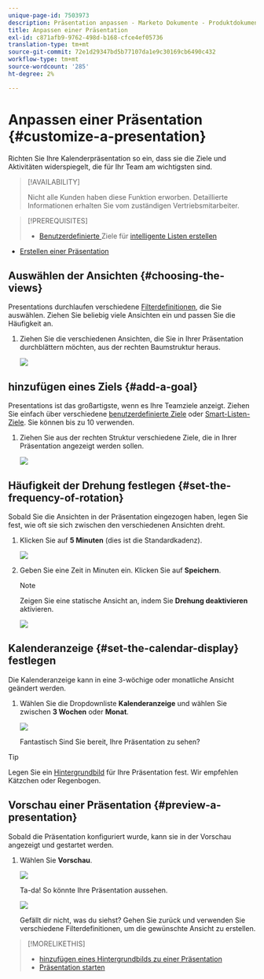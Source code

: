 ```yaml
---
unique-page-id: 7503973
description: Präsentation anpassen - Marketo Dokumente - Produktdokumentation
title: Anpassen einer Präsentation
exl-id: c871afb9-9762-498d-b168-cfce4ef05736
translation-type: tm+mt
source-git-commit: 72e1d29347bd5b77107da1e9c30169cb6490c432
workflow-type: tm+mt
source-wordcount: '285'
ht-degree: 2%

---
```


# Anpassen einer Präsentation {#customize-a-presentation}

Richten Sie Ihre Kalenderpräsentation so ein, dass sie die Ziele und Aktivitäten widerspiegelt, die für Ihr Team am wichtigsten sind.

>[!AVAILABILITY]
>
>
>Nicht alle Kunden haben diese Funktion erworben. Detaillierte Informationen erhalten Sie vom zuständigen Vertriebsmitarbeiter.

>[!PREREQUISITES]
>
>* [Benutzerdefinierte ](/help/marketo/product-docs/core-marketo-concepts/marketing-calendar/calendar-hd/create-a-custom-goal.md) Ziele für  [intelligente Listen erstellen](/help/marketo/product-docs/core-marketo-concepts/marketing-calendar/calendar-hd/create-a-smart-list-goal.md)
   >
   >
* [Erstellen einer Präsentation](/help/marketo/product-docs/core-marketo-concepts/marketing-calendar/calendar-hd/create-a-presentation.md)


## Auswählen der Ansichten {#choosing-the-views}

Presentations durchlaufen verschiedene [Filterdefinitionen](/help/marketo/product-docs/core-marketo-concepts/marketing-calendar/working-with-the-calendar/filtering-the-marketing-calendar.md), die Sie auswählen. Ziehen Sie beliebig viele Ansichten ein und passen Sie die Häufigkeit an.

1. Ziehen Sie die verschiedenen Ansichten, die Sie in Ihrer Präsentation durchblättern möchten, aus der rechten Baumstruktur heraus.

   ![](assets/image2015-3-18-13-3a6-3a10.png)

## hinzufügen eines Ziels {#add-a-goal}

Presentations ist das großartigste, wenn es Ihre Teamziele anzeigt. Ziehen Sie einfach über verschiedene [benutzerdefinierte Ziele](/help/marketo/product-docs/core-marketo-concepts/marketing-calendar/calendar-hd/create-a-custom-goal.md) oder [Smart-Listen-Ziele](/help/marketo/product-docs/core-marketo-concepts/marketing-calendar/calendar-hd/create-a-smart-list-goal.md). Sie können bis zu 10 verwenden.

1. Ziehen Sie aus der rechten Struktur verschiedene Ziele, die in Ihrer Präsentation angezeigt werden sollen.

   ![](assets/image2015-3-24-14-3a23-3a26.png)

## Häufigkeit der Drehung festlegen {#set-the-frequency-of-rotation}

Sobald Sie die Ansichten in der Präsentation eingezogen haben, legen Sie fest, wie oft sie sich zwischen den verschiedenen Ansichten dreht.

1. Klicken Sie auf **5 Minuten** (dies ist die Standardkadenz).

   ![](assets/image2015-3-18-13-3a17-3a29.png)

1. Geben Sie eine Zeit in Minuten ein. Klicken Sie auf **Speichern**.

   >[!NOTE]
   >
   >Zeigen Sie eine statische Ansicht an, indem Sie **Drehung deaktivieren** aktivieren.

   ![](assets/image2015-3-18-13-3a22-3a18.png)

## Kalenderanzeige {#set-the-calendar-display} festlegen

Die Kalenderanzeige kann in eine 3-wöchige oder monatliche Ansicht geändert werden.

1. Wählen Sie die Dropdownliste **Kalenderanzeige** und wählen Sie zwischen **3 Wochen** oder **Monat**.

   ![](assets/image2015-3-18-13-3a27-3a37.png)

   Fantastisch Sind Sie bereit, Ihre Präsentation zu sehen?

>[!TIP]
>
>Legen Sie ein [Hintergrundbild](/help/marketo/product-docs/core-marketo-concepts/marketing-calendar/calendar-hd/add-a-background-image-to-a-presentation.md) für Ihre Präsentation fest. Wir empfehlen Kätzchen oder Regenbogen.

## Vorschau einer Präsentation {#preview-a-presentation}

Sobald die Präsentation konfiguriert wurde, kann sie in der Vorschau angezeigt und gestartet werden.

1. Wählen Sie **Vorschau**.

   ![](assets/image2015-3-18-13-3a37-3a55.png)

   Ta-da! So könnte Ihre Präsentation aussehen.

   ![](assets/image2015-3-24-14-3a29-3a29.png)

   Gefällt dir nicht, was du siehst? Gehen Sie zurück und verwenden Sie verschiedene Filterdefinitionen, um die gewünschte Ansicht zu erstellen.

>[!MORELIKETHIS]
>
>* [hinzufügen eines Hintergrundbilds zu einer Präsentation](/help/marketo/product-docs/core-marketo-concepts/marketing-calendar/calendar-hd/add-a-background-image-to-a-presentation.md)
>* [Präsentation starten](/help/marketo/product-docs/core-marketo-concepts/marketing-calendar/calendar-hd/launch-a-presentation.md)

